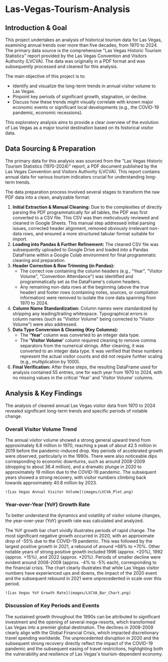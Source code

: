 # Las-Vegas-Tourism-Analysis

## Introduction & Goal

This project undertakes an analysis of historical tourism data for Las Vegas, examining annual trends over more than five decades, from 1970 to 2024. The primary data source is the comprehensive "Las Vegas Historic Tourism Statistics" report provided by the Las Vegas Convention and Visitors Authority (LVCVA). The data was originally in a PDF format and was subsequently processed and cleaned for this analysis.

The main objective of this project is to:
* Identify and visualize the long-term trends in annual visitor volume to Las Vegas.
* Pinpoint key periods of significant growth, stagnation, or decline.
* Discuss how these trends might visually correlate with known major economic events or significant local developments (e.g., the COVID-19 pandemic, economic recessions).

This exploratory analysis aims to provide a clear overview of the evolution of Las Vegas as a major tourist destination based on its historical visitor data.

## Data Sourcing & Preparation

The primary data for this analysis was sourced from the "Las Vegas Historic Tourism Statistics (1970-2024)" report, a PDF document published by the Las Vegas Convention and Visitors Authority (LVCVA). This report contains annual data for various tourism indicators crucial for understanding long-term trends.

The data preparation process involved several stages to transform the raw PDF data into a clean, analyzable format:

1.  **Initial Extraction & Manual Cleaning:** Due to the complexities of directly parsing the PDF programmatically for all tables, the PDF was first converted to a CSV file. This CSV was then meticulously reviewed and cleaned in Google Sheets. This manual step addressed initial parsing issues, corrected header alignment, removed obviously irrelevant non-data rows, and ensured a more structured tabular format suitable for import.
2.  **Loading into Pandas & Further Refinement:** The cleaned CSV file was subsequently uploaded to Google Drive and loaded into a Pandas DataFrame within a Google Colab environment for final programmatic cleaning and preparation.
3.  **Header Correction & Row Trimming (in Pandas):**
    * The correct row containing the column headers (e.g., "Year", "Visitor Volume", "Convention Attendance") was identified and programmatically set as the DataFrame's column headers.
    * Any remaining non-data rows at the beginning (above the true header) and footer rows (containing notes, sources, or compilation information) were removed to isolate the core data spanning from 1970 to 2024.
4.  **Column Name Standardization:** Column names were standardized by stripping any leading/trailing whitespace. Typographical errors in column names (such as "Vistitor Volume" being corrected to "Visitor Volume") were also addressed.
5.  **Data Type Conversion & Cleaning (Key Columns):**
    * The **'Year'** column was converted to an integer data type.
    * The **'Visitor Volume'** column required cleaning to remove comma separators from the numerical strings. After cleaning, it was converted to an integer data type. It was verified that these numbers represent the actual visitor counts and did not require further scaling (e.g., multiplication by 1000).
6.  **Final Verification:** After these steps, the resulting DataFrame used for analysis contained 55 entries, one for each year from 1970 to 2024, with no missing values in the critical 'Year' and 'Visitor Volume' columns.

## Analysis & Key Findings

The analysis of cleaned annual Las Vegas visitor data from 1970 to 2024 revealed significant long-term trends and specific periods of notable change.

### Overall Visitor Volume Trend

The annual visitor volume showed a strong general upward trend from approximately 6.8 million in 1970, reaching a peak of about 42.5 million in 2019 before the pandemic-induced drop. Key periods of accelerated growth were observed, particularly in the 1990s. There were also noticeable dips corresponding to economic downturns, such as around 2008-2009 (dropping to about 36.4 million), and a dramatic plunge in 2020 to approximately 19 million due to the COVID-19 pandemic. The subsequent years showed a strong recovery, with visitor numbers climbing back towards approximately 40.8 million by 2023.

`![Las Vegas Annual Visitor Volume](images/LVCVA_Plot.png)`

### Year-over-Year (YoY) Growth Rate

To better understand the dynamics and volatility of visitor volume changes, the year-over-year (YoY) growth rate was calculated and analyzed.

The YoY growth bar chart vividly illustrates periods of rapid change. The most significant negative growth occurred in 2020, with an approximate drop of -55% due to the COVID-19 pandemic. This was followed by the largest positive growth in 2021, a rebound of around +68% to +70%. Other notable years of strong positive growth included 1996 (approx. +20%), 1992 (approx. +15%), and 2022 (approx. +20%). Periods of smaller decline were evident around 2008-2009 (approx. -4% to -5% each), corresponding to the financial crisis. The chart clearly illustrates that while Las Vegas visitor numbers have experienced ups and downs, the impact of the 2020 event and the subsequent rebound in 2021 were unprecedented in scale over this period.

`![Las Vegas YoY Growth Rate](images/LVCVA_Bar_Chart.png)`

### Discussion of Key Periods and Events

The sustained growth throughout the 1990s can be attributed to significant investment and the opening of several mega-resorts, which transformed Las Vegas into a premier global destination. The declines in 2008-2009 clearly align with the Global Financial Crisis, which impacted discretionary travel spending worldwide. The unprecedented disruption in 2020 and the subsequent strong recovery directly reflect the impact of the COVID-19 pandemic and the subsequent easing of travel restrictions, highlighting both the vulnerability and resilience of Las Vegas's tourism-dependent economy.
